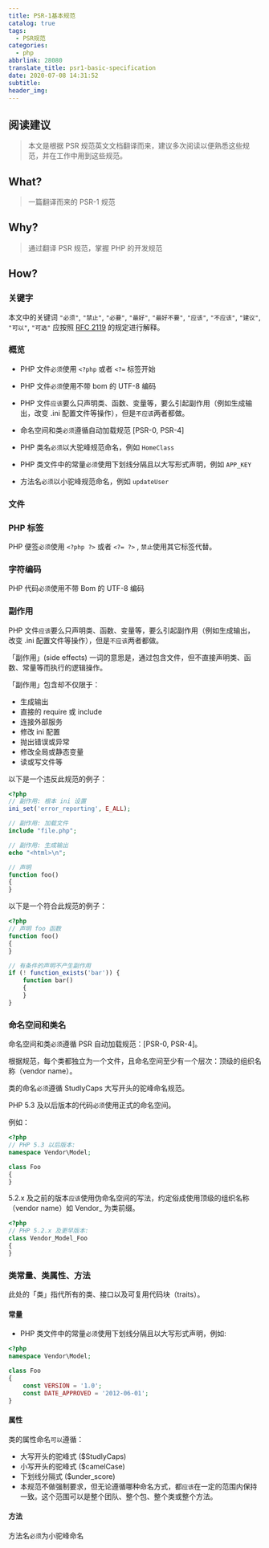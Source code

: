 ```yaml
---
title: PSR-1基本规范
catalog: true
tags:
  - PSR规范
categories:
  - php
abbrlink: 28080
translate_title: psr1-basic-specification
date: 2020-07-08 14:31:52
subtitle:
header_img:
---
```


## 阅读建议

> 本文是根据 PSR 规范英文文档翻译而来，建议多次阅读以便熟悉这些规范，并在工作中用到这些规范。

## What?

> 一篇翻译而来的 PSR-1 规范

## Why?

> 通过翻译 PSR 规范，掌握 PHP 的开发规范

## How?

### 关键字

本文中的关键词 `"必须"`, `"禁止"`, `"必要"`, `"最好"`, `"最好不要"`, `"应该"`, `"不应该"`, `"建议"`, `"可以"`, `"可选"` 应按照 [RFC 2119](https://www.ietf.org/rfc/rfc2119.txt) 的规定进行解释。

### 概览

- PHP 文件`必须`使用 `<?php` 或者 `<?=` 标签开始

- PHP 文件`必须`使用不带 bom 的 UTF-8 编码

- PHP 文件`应该`要么只声明类、函数、变量等，要么引起副作用（例如生成输出，改变 .ini 配置文件等操作），但是`不应该`两者都做。

- 命名空间和类`必须`遵循自动加载规范 [PSR-0, PSR-4]

- PHP 类名`必须`以大驼峰规范命名，例如 `HomeClass`

- PHP 类文件中的常量`必须`使用下划线分隔且以大写形式声明，例如 `APP_KEY`

- 方法名`必须`以小驼峰规范命名，例如 `updateUser`

### 文件

### PHP 标签

PHP 便签`必须`使用 `<?php ?>` 或者 `<?= ?>` , `禁止`使用其它标签代替。

### 字符编码

PHP 代码`必须`使用不带 Bom 的 UTF-8 编码

### 副作用

PHP 文件`应该`要么只声明类、函数、变量等，要么引起副作用（例如生成输出，改变 .ini 配置文件等操作），但是`不应该`两者都做。

「副作用」(side effects) 一词的意思是，通过包含文件，但不直接声明类、函数、常量等而执行的逻辑操作。

「副作用」包含却不仅限于：

- 生成输出
- 直接的 require 或 include
- 连接外部服务
- 修改 ini 配置
- 抛出错误或异常
- 修改全局或静态变量
- 读或写文件等

以下是一个违反此规范的例子：

```php
<?php
// 副作用: 根本 ini 设置
ini_set('error_reporting', E_ALL);

// 副作用: 加载文件
include "file.php";

// 副作用: 生成输出
echo "<html>\n";

// 声明
function foo()
{
}
```

以下是一个符合此规范的例子：

```php
<?php
// 声明 foo 函数
function foo()
{
}

// 有条件的声明不产生副作用
if (! function_exists('bar')) {
    function bar()
    {
    }
}
```

### 命名空间和类名

命名空间和类`必须`遵循 PSR 自动加载规范：[PSR-0, PSR-4]。

根据规范，每个类都独立为一个文件，且命名空间至少有一个层次：顶级的组织名称（vendor name）。

类的命名`必须`遵循 StudlyCaps 大写开头的驼峰命名规范。

PHP 5.3 及以后版本的代码`必须`使用正式的命名空间。

例如：

```php
<?php
// PHP 5.3 以后版本:
namespace Vendor\Model;

class Foo
{
}
```

5.2.x 及之前的版本`应该`使用伪命名空间的写法，约定俗成使用顶级的组织名称（vendor name）如 Vendor\_ 为类前缀。

```php
<?php
// PHP 5.2.x 及更早版本:
class Vendor_Model_Foo
{
}
```

### 类常量、类属性、方法

此处的「类」指代所有的类、接口以及可复用代码块（traits）。

#### 常量

- PHP 类文件中的常量`必须`使用下划线分隔且以大写形式声明，例如:

```php
<?php
namespace Vendor\Model;

class Foo
{
    const VERSION = '1.0';
    const DATE_APPROVED = '2012-06-01';
}
```

#### 属性

类的属性命名`可以`遵循：

- 大写开头的驼峰式 (\$StudlyCaps)
- 小写开头的驼峰式 (\$camelCase)
- 下划线分隔式 (\$under_score)
- 本规范不做强制要求，但无论遵循哪种命名方式，都`应该`在一定的范围内保持一致。这个范围可以是整个团队、整个包、整个类或整个方法。

#### 方法

方法名`必须`为小驼峰命名
